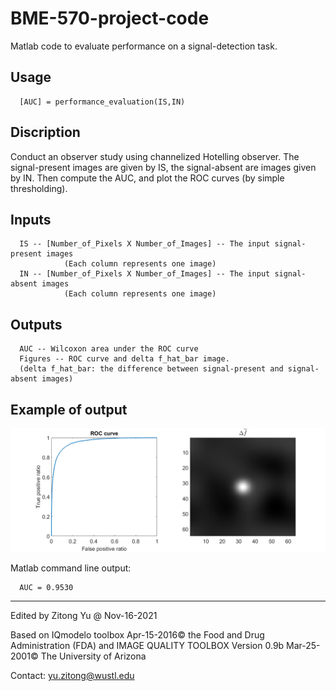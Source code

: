 # BME-570-project-code
Matlab code to evaluate performance on a signal-detection task.

## Usage
      [AUC] = performance_evaluation(IS,IN)

## Discription
Conduct an observer study using channelized Hotelling observer.
The signal-present images are given by IS, the signal-absent are images given by
IN. Then compute the AUC, and plot the ROC curves (by simple 
thresholding).

## Inputs 
      IS -- [Number_of_Pixels X Number_of_Images] -- The input signal-present images 
                (Each column represents one image)
      IN -- [Number_of_Pixels X Number_of_Images] -- The input signal-absent images 
                (Each column represents one image)

## Outputs
      AUC -- Wilcoxon area under the ROC curve
      Figures -- ROC curve and delta f_hat_bar image.
      (delta f_hat_bar: the difference between signal-present and signal-absent images)
## Example of output

![output](output.png)

Matlab command line output:

      AUC = 0.9530

-----------------------------------------------
Edited by Zitong Yu @ Nov-16-2021

Based on IQmodelo toolbox Apr-15-2016© the Food and Drug Administration (FDA) and IMAGE QUALITY TOOLBOX Version 0.9b Mar-25-2001© The University of Arizona

Contact: yu.zitong@wustl.edu
